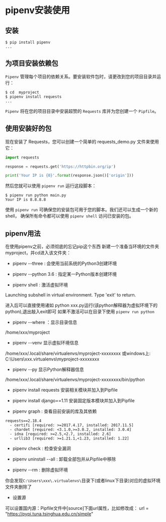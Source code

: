 # pipenv安装使用

## 安装

```shell
$ pip install pipenv
...
```

## 为项目安装依赖包

`Pipenv` 管理每个项目的依赖关系。要安装软件包时，请更改到您的项目目录并运行：

```shell
$ cd  myproject
$ pipenv install requests
...
```

`Pipenv` 将在您的项目目录中安装超赞的 `Requests` 库并为您创建一个 `Pipfile`。

## 使用安装好的包

现在安装了 Requests，您可以创建一个简单的 requests_demo.py 文件来使用它：

```python
import requests

response = requests.get('https://httpbin.org/ip')

print('Your IP is {0}'.format(response.json()['origin']))
```

然后您就可以使用 `pipenv run` 运行这段脚本：

```shell
$ pipenv run python main.py
Your IP is 8.8.8.8
```

使用 `pipenv run` 可确保您的安装包可用于您的脚本。我们还可以生成一个新的 shell， 确保所有命令都可以使用 `pipenv shell` 访问已安装的包。

## pipenv用法

在使用pipenv之前，必须彻底的忘记pip这个东西
新建一个准备当环境的文件夹myproject，并cd进入该文件夹：

- pipenv --three : 会使用当前系统的Python3创建环境

- pipenv --python 3.6 : 指定某一Python版本创建环境

- pipenv shell : 激活虚拟环境

Launching subshell in virtual environment. Type 'exit' to return.

进入后可以直接使用诸如 python xxx.py运行(该python解释器为虚拟环境下的python),退出敲入exit即可
如果不激活可以在目录下使用 `pipenv run python`


- pipenv --where ：显示目录信息

/home/xxx/myproject

- pipenv --venv 显示虚拟环境信息

/home/xxx/.local/share/virtualenvs/myproject-xxxxxxxx
或windows上: C:\Users\xxx\.virtualenvs\myproject-xxxxxxxx

- pipenv --py 显示Python解释器信息

/home/xxx/.local/share/virtualenvs/myproject-xxxxxxxx/bin/python

- pipenv install requests 安装相关模块并加入到Pipfile

- pipenv install django==1.11 安装固定版本模块并加入到Pipfile

- pipenv graph : 查看目前安装的库及其依赖

```
requests==2.18.4
  - certifi [required: >=2017.4.17, installed: 2017.11.5]
  - chardet [required: <3.1.0,>=3.0.2, installed: 3.0.4]
  - idna [required: >=2.5,<2.7, installed: 2.6]
  - urllib3 [required: >=1.21.1,<1.23, installed: 1.22]

```

- pipenv check : 检查安全漏洞

- pipenv uninstall --all : 卸载全部包并从Pipfile中移除

- pipenv --rm : 删除虚拟环境

你会发现`C:\Users\xxx\.virtualenvs\`目录下(或者linux下目录)对应的虚拟环境文件夹删除了

- 设置源

可以设置国内源：Pipfile文件中[source]下面url属性，比如修改成：
url = "https://pypi.tuna.tsinghua.edu.cn/simple"